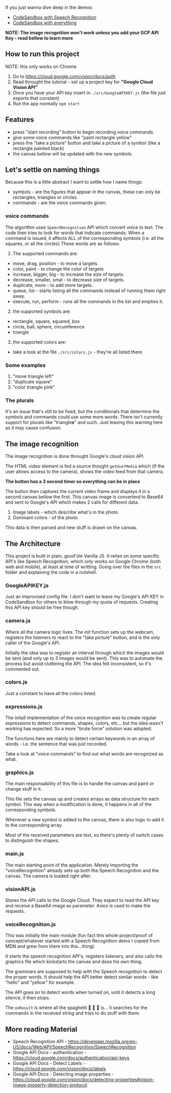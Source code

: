 If you just wanna dive deep in the demos:

- [CodeSandbox with Speech Recognition](https://codesandbox.io/s/wild-glade-mz6mn6j628?fontsize=14)
- [CodeSandbox with everything](https://codesandbox.io/s/video-gesture-recognition-exercice-v57hn?fontsize=14)

**NOTE: The image recognition won't work unless you add your GCP API Key - read bellow to learn more**


## How to run this project

NOTE: this only works on Chrome

1. Go to https://cloud.google.com/vision/docs/auth
2. Read throught the tutorial - set up a project key for **"Google Cloud Vision API"**
3. Once you have your API key insert in `./src/GoogleAPIKEY.js` (the file just exports that constant)
4. Run the app normally `npm start`

## Features

- press "start recording" button to begin recording voice commands.
- give some voice commands like "paint rectangle yellow"
- press the "take a picture" button and take a picture of a symbol (like a rectangle painted black)
- the canvas bellow will be updated with the new symbols.

## Let's settle on naming things

Because this is a little abstract I want to settle how I name things:

- symbols - are the figures that appear in the canvas, these can only be rectangles, triangles or circles.
- commands - are the voice commands given.

### voice commands

The algorithm uses `SpeechRecognition` API which convert voice to text.
The code then tries to look for words that indicate commands.
When a command is issued, it affects ALL of the corresponding symbols (i.e. all the squares, or all the circles)
These words are as follows:

1. The supported commands are:
- move, drag, position - to move a targets.
- color, paint - to change the color of targets.
- increase, bigger, big - to increase the size of targets.
- decrease, smaller, smal - to decrease size of targets.
- duplicate, more - to add more targets.
- queue, list - starts listing all the commands instead of running them right away.
- execute, run, perform - runs all the commands in the list and empties it.

2. the supported symbols are:
- rectangle, square, squared, box
- circle, ball, sphere, circumference
- triangle

3. the supported colors are:
- take a look at the file `./src/colors.js` - they're all listed there

### Some examples

1. "move triangle left"
2. "duplicate square"
3. "color triangle pink"

### The plurals

It's an issue that's still to be fixed, but the conditionals that determine the symbols and commands could use some more words. There isn't currently support for plurals like "triangle**s**" and such. Just leaving this warning here as it may cause confusion.

## The image recognition

The image recognition is done throught Google's cloud vision API.

The HTML video element is fed a source thought `getUserMedia` which (if the user allows access to the camera), shows the video feed from that camera.

**The button has a 3 second timer so everything can be in place**

The button then captures the current video frame and displays it in a second canvas bellow the first.
This canvas image is converterd to Base64 and sent to Google's API which makes 2 calls for different data.

1. Image labels - which describe what's in the photo
2. Dominant colors - of the photo

This data is then parsed and new stuff is drawn on the canvas.

## The Architecture

This project is built in plain, good'ole Vanilla JS. It relies on some specific API's like Speech Recognition, which only works on Google Chrome (both web and mobile), at least at time of writting. Going over the files in the `src` folder and explaining the code in a nutshell.

### GoogleAPIKEY.js

Just an improvised config file. I don't want to leave my Google's API KEY in CodeSandbox for others to blow through my quota of requests. Creating this API key should be free though.

### camera.js

Where all the camera logic lives. The init function sets up the webcam, registers the listeners to react to the "take picture" button, and is the only caller of the Google's API.

Initially the idea was to register an interval through which the images would be sent (and only up to 3 images would be sent). This was to automate the process but avoid cluttering the API. The idea felt inconsistent, so it's commented out.

### colors.js

Just a constant to have all the colors listed.

### expressions.js

The initall implementation of the voice recognition was to create regular expressions to detect commands, shapes, colors, etc... but the idea wasn't working has expected. So a more "brute force" solution was adopted.

The functions here are mainly to detect certain keywords in an array of words - i.e. the sentence that was just recorded.

Take a look at "voice commands" to find out what words are recognized as what.

### graphics.js

The main responsability of this file is to handle the canvas and paint or change stuff in it.

This file sets the canvas up and creates arrays as data structure for each symbol. This way when a modification is done, it happens in all of the corresponding symbols.

Whenever a new symbol is added to the canvas, there is also logic to add it to the corresponding array.

Most of the received parameters are text, so there's plenty of switch cases to distinguish the shapes.

### main.js

The main starting point of the application. Merely importing the "voiceRecognition" already sets up both the Speech Recognition and the canvas. The camera is loaded right after.

### visionAPI.js

Stores the API calls to the Google Cloud. They expect to read the API key and receive a Base64 image as parameter. Axios is used to make the requests.

### voiceRecognition.js

This was initially the main module (fun fact this whole project/proof of concept/whatever started with a Speech Recognition demo I copied from MDN and grew from there into this...thing).

It starts the speech recognition API's, registers listeners, and also calls the graphics file which kickstarts the canvas and does his own thing.

The grammars are supposed to help with the Speech recognition to detect the proper words. It should help the API better detect similar words - like "hello" and "yellow" for example.

The API goes on to detect words when turned on, until it detects a long silence, it then stops.

The `onResult` is where all the spaghetti 🍝 🍝 🍝 is... it searches for the commands in the received string and tries to do stuff with them.

## More reading Material

- Speech Recognition API - https://developer.mozilla.org/en-US/docs/Web/API/SpeechRecognition/SpeechRecognition
- Google API Docs - authentication - https://cloud.google.com/docs/authentication/api-keys
- Google API Docs - Detect Labels - https://cloud.google.com/vision/docs/labels
- Google API Docs - Detecting image properties - https://cloud.google.com/vision/docs/detecting-properties#vision-image-property-detection-protocol
